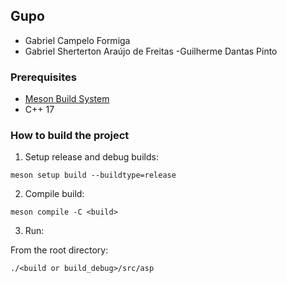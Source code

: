 ## Gupo

- Gabriel Campelo Formiga
- Gabriel Sherterton Araújo de Freitas
 -Guilherme Dantas Pinto

### Prerequisites

- [Meson Build System](https://mesonbuild.com/)
- C++ 17

### How to build the project

1. Setup release and debug builds:

```
meson setup build --buildtype=release
```

2. Compile build:

```
meson compile -C <build>
```

3. Run:

From the root directory:

```
./<build or build_debug>/src/asp
```
